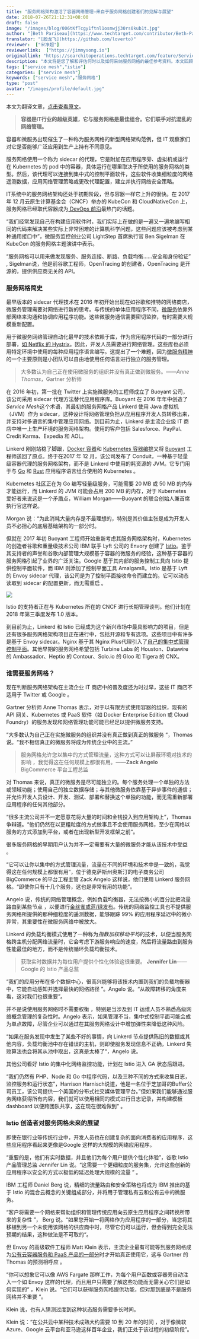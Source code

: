 ```yaml
---
title: "服务网格架构激活了容器网络管理—来自于服务网格创建者们的见解与展望"
date: 2018-07-26T21:12:31+08:00
draft: false
image: "/images/blog/006tKfTcgy1ftnl1osmwjj30rs0kub1t.jpg"
author: "[Beth Pariseau](https://www.techtarget.com/contributor/Beth-Pariseau)"
translator: "[殷龙飞](https://github.com/loverto)"
reviewer:  ["宋净超"]
reviewerlink:  ["https://jimmysong.io"]
originallink: "https://searchitoperations.techtarget.com/feature/Service-mesh-architecture-radicalizes-container-networking"
description: "本文将是您了解和评估何时以及如何采纳服务网格的最佳参考资料。本文回顾了服务网格的历史，并采访了创造Service Mesh一词的Buoyant创始人，Istio的产品经理，Enovy的架构师Matt Klein，分别就谁应该何时以何种方式采纳服务网格给出了意见并展望了服务网格的未来。"
tags: ["service mesh","istio"]
categories: ["service mesh"]
keywords: ["service mesh","服务网格"]
type: "post"
avatar: "/images/profile/default.jpg"
---
```


本文为翻译文章，[点击查看原文](https://searchitoperations.techtarget.com/feature/Service-mesh-architecture-radicalizes-container-networking)。

> **容器是IT行业的超级英雄，它与服务网格是最佳组合。它们联手对抗混乱的网络管理。**

容器和微服务出现催生了一种称为服务网格的新型网络架构范例，但 IT 观察家们对它是否能够广泛应用到生产上持有不同意见。

服务网格使用一个称为 sidecar 的代理，它是附加在应用程序旁、虚拟机或运行在 Kubernetes 的 pod 中的容器，具体运行在哪里取决于所使用的服务网格的类型。然后，该代理可以连接到集中式的控制平面软件，这些软件收集细粒度的网络遥测数据，应用网络管理策略或更改代理配置，建立并执行网络安全策略。

IT系统中的服务网格架构还处于初期阶段，但与容器一样它上升的很快。在 2017 年 12 月云原生计算基金会（CNCF）举办的 KubeCon 和 CloudNativeCon 上，服务网格已经取代容器成为[ DevOps 前沿](https://searchitoperations.techtarget.com/essentialguide/Use-these-DevOps-examples-to-reimagine-an-IT-organization)最热门的话题。

“我们经常发现自己在构建应用软件时，我们实际上在做的是一遍又一遍地编写相同的代码来解决某些实际上非常困难的计算机科学问题，这些问题应该被考虑到某种通用接口中”，微服务监控创业公司 LightStep 首席执行官 Ben Sigelman 在 KubeCon 的服务网格主题演讲中表示。

“服务网格可以用来做发现服务、服务连接、断路、负载均衡......安全和身份验证” , Sigelman说，他是前谷歌工程师，OpenTracing 的创建者，OpenTracing 是开源的，提供供应商无关的 API。 

### 服务网格简史

最早版本的 sidecar 代理技术在 2016 年初开始出现在如谷歌和推特的网络商店，微服务管理需要对网络进行新的思考。与传统的单体应用程序不同，[微服务](https://searchmicroservices.techtarget.com/definition/microservices)依靠外部网络来沟通和协调应用程序功能。这些微服务通信需要密切监控，有时需要大规模重新配置。

用于微服务网络管理自动化最早的技术依赖于库，作为应用程序代码的一部分进行部署，[如 Netflix 的 Hystrix](https://github.com/Netflix/Hystrix)。因此，开发人员需要进行网络管理。这些库也必须用特定环境中使用的每种应用程序语言编写。这提出了一个难题，因为[微服务精神](https://searchmicroservices.techtarget.com/answer/How-will-microservices-development-benefit-enterprise-architecture)的一个主要原则是小团队可以自由地使用任何语言进行独立的服务管理。

> 大多数认为自己正在使用微服务的组织并没有真正做到微服务。——*Anne Thomas*，Gartner 分析师

在 2016 年初，第一批在 Twitter 上实施微服务的工程师成立了 Buoyant 公司，该公司采用 sidecar 代理方法替代应用程序库。Buoyant 在 2016 年年中创造了*Service Mesh*这个术语，其最初的服务网格产品 Linkerd 使用 Java 虚拟机（JVM）作为 sidecar，这种设计将网络管理负担从应用程序开发人员转移出来，并支持对多语言的集中管理应用网络。到目前为止，Linkerd 是主流企业级 IT 商店中唯一上生产环境的服务网格架构。使用的客户包括 Salesforce、PayPal、Credit Karma、Expedia 和 AOL。

Linkerd 刚刚站稳了脚跟，[Docker 容器](https://searchitoperations.techtarget.com/definition/Docker)和 [Kubernetes 容器编排](https://searchitoperations.techtarget.com/definition/Google-Kubernetes)又将 [Buoyant](https://searchitoperations.techtarget.com/definition/Google-Kubernetes) 工程师送回了原点。终于在2017 年 12 月，该公司发布了 Conduit，一种基于轻量级容器代理的服务网格架构，而不是 Linkerd 中使用的耗资源的 JVM。它专门用于与 [Go](https://searchitoperations.techtarget.com/tip/Googles-Go-language-seeks-DevOps-middle-ground) 和 [Rust](https://research.mozilla.org/rust/) 应用程序语言组合使用的 Kubernetes 。

Kubernetes 社区正在为 Go 编写轻量级服务，可能需要 20 MB 或 50 MB 的内存才能运行，而 Linkerd 的  JVM 可能会占用 200 MB 的内存，对于 Kubernetes 爱好者来说这是一个矛盾点，William Morgan——Buoyant 的联合创始人兼首席执行官这样说。

Morgan 说：“为此消耗大量内存是不最理想的，特别是其价值主张是成为开发人员不必担心的底层基础架构的一部分时。

但就在 2017 年初 Buoyant 工程师开始重新考虑其服务网格架构时，Kubernetes 的创造者谷歌和重量级技术公司 IBM 联手  Lyft 公司的 Envory 创建了  [Istio](https://searchmicroservices.techtarget.com/news/450419875/IBM-Google-Lyft-launch-Istio-open-source-microservices-platform)。鉴于其支持者的声誉和谷歌内部管理大规模基于容器的微服务的经验，这种基于容器的服务网格引起了业界的广泛关注。Google 基于其内部的服务控制工具向 Istio 提供控制平面软件，而 IBM 则添加了控制平面工具 Amalgam8。Istio 是基于 Lyft 的 Envoy sidecar 代理，该公司是为了控制平面接收命令而建立的。它可以动态读取到 sidecar 的配置更新，而无需重启 。

![](61411417ly1fsz4wgsjvkj20m80oomy3.jpg)

Istio 的支持者正在与 Kubernetes 所在的 CNCF 进行长期管理谈判。他们计划在 2018 年第三季度发布 1.0 版本。

到目前为止，Linkerd 和 Istio 已经成为这个新兴市场中最具影响力的项目，但是还有很多服务网格架构项目正在进行中，包括开源和专有选项。这些项目中有许多是基于 Envoy sidecar。Nginx 基于其 Nginx Plus代理引入了[自己的集中式管理控制平面](https://itknowledgeexchange.techtarget.com/open-source-insider/nginx-gets-granular-on-managed-microservices/)。其他早期的服务网格希望包括 Turbine Labs 的 Houston、Datawire 的 Ambassador、Heptio 的 Contour、Solo.io 的 Gloo 和 Tigera 的 CNX。

### 谁需要服务网格？

现在判断服务网络架构在主流企业 IT 商店中的普及度还为时过早，这些 IT 商店不适用于 Twitter 或 Google 。

Gartner 分析师 Anne Thomas 表示，对于以有限方式使用容器的组织，现有的 API 网关、Kubernetes 或 PaaS 软件（如 Docker Enterprise Edition 或 Cloud Foundry）的服务发现和网络管理功能可能已经足以提供微服务支持。

“大多数认为自己正在实施微服务的组织并没有真正做到真正的微服务 “，Thomas 说。“我不相信真正的微服务将成为传统企业中的主流。”

> 服务网格允许您以集中的方式管理流量，这种方式可以让屏蔽环境对技术的影响 ，我觉得这在任何规模上都很有用。——**Zack Angelo** BigCommerce 平台工程总监 

对 Thomas 来说，真正的微服务是尽可能独立的。每个服务处理一个单独的方法或领域功能；使用自己的独立数据存储；与其他微服务依靠基于异步事件的通信；并允许开发人员设计、开发、测试、部署和替换这个单独的功能，而无需重新部署应用程序的任何其他部分。

“很多主流公司并不一定愿意花将大量的时间和金钱投入到应用架构上”，Thomas 争辩道。“他们仍然在以更粗粒度的方式做事且不会使用服务网格，至少在网格以服务的方式添加到平台，或者在出现新型开发框架之前“。

很多服务网格的早期用户认为并不一定需要有大量的微服务才能从该技术中受益 。

“它可以让你以集中的方式管理流量，流量在不同的环境和技术中是一致的，我觉得这在任何规模上都很有用”，位于德克萨斯州奥斯汀的电子商务公司 BigCommerce 的平台工程主管 Zack Angelo 这样说，他们使用 Linkerd 服务网格。“即使你只有十几个服务，这也是非常有用的功能”。

Angelo 说，传统的网络管理概念，例如负载均衡器，无法按微小的百分比把流量路由到某些节点 ，以便进行[金丝雀或蓝/绿发布](https://searchitoperations.techtarget.com/tip/Improve-application-rollout-planning-with-advanced-options)。传统的网络监控工具也不提供服务网格所提供的那种细粒度的遥测数据，能够跟踪 99% 的应用程序延迟中的微小异常，其重要性在微服务网络中被放大。

Linkerd 的负载均衡模式使用了一种称为*指数加权移动平均*的技术，以便当服务网格跨主机分配网络流量时，它会考虑下游服务响应的速度，然后将流量路由到服务性能最佳的地方，而不是传统循环负载均衡技术。

> 获取实时数据并为每位用户提供个性化体验这很重要。 **Jennifer Lin**——Google 的 Istio 产品总监

“我们的应用分布在多个数据中心，很高兴能够将该技术内置到我们的负载均衡器中，它能自动感知并选择最快的网络路径 ”。Angelo 说。“从故障转移的角度来看，这对我们也很重要”。

并不是说使用服务网络时不需要权衡 ，特别是当涉及到 IT 运维人员不熟悉高级网络概念管理的复杂性时。Angelo 表示，如果管理不当，集中式控制平面可能会成为单点故障，尽管企业可以通过在其服务网格设计中增加弹性来降低这种风险。

“如果在服务发现中发生了某些不好的事情，向 Linkerd 节点提供陈旧的数据或其他内容，负载均衡池中存在错误的主机，则即使服务发现信息不正确，Linkerd 失败算法也会将其从池中取出，这真是太棒了“，Angelo 说。

其他公司看好 Istio 的集中化网络监控功能，计划在 Istio 进入 GA 状态后跟进。

“我们仍然有 PHP、Node 和 Go 中程序代码，以及三种不同的方式来收集日志，监控服务和运行状态”，Harrison Harnisch说道，他是一名位于芝加哥的Buffer公司员工，该公司提供一个美国的分布式社交媒体管理平台。”但如果我们能够通过服务网络获得所有内容，我们就可以使用相同的模式进行日志记录，并构建模板 dashboard 以便跨团队共享，这在现在很难做到” 。 

### Istio 创造者对服务网格未来的展望

即使在银行业等传统行业中，开发人员也在创建复杂的面向消费者的应用程序，这些应用程序看起来更像是Google 这样的大规模的网络应用程序。

“重要的是，他们有实时数据，并且他们为每个用户提供个性化体验”，谷歌 Istio 产品管理总监 Jennifer Lin 说。“这需要一个更细粒度的服务集，允许这些创新的应用程序以安全的方式以极低的延迟处理大规模的流量 ” 。

IBM 工程师 Daniel Berg 说，精细的流量路由和安全策略也将成为 IBM 推出的基于 Istio 的混合云概念的关键组成部分，并将用于管理私有云和公有云中的微服务。

“客户将需要一个网格来帮助组织和管理传统应用向云原生应用程序之间转换所带来的复杂性 ”， Berg 说。“如果您开始一将网格作为应用程序的一部分，当您将其移植到另一个未使用该网格的供应商中时，尽管它仍可以运行，但会得到完全无法预期的结果，这种做法是不可取的“。

但 Envoy 的高级软件工程师 Matt Klein 表示，主流企业最有可能等到服务网格成为[公有云容器服务和 PaaS 产品的一部分](https://searchitoperations.techtarget.com/tip/Container-as-a-service-providers-compete-with-distinct-strategies)时才开始真正使用它，这与 Gartner 的 Thomas 的预测相呼应 。

“你可以想象它可以像 AWS Fargate 那样工作，为每个用户函数或容器旁自动注入一个如 Envoy 这样的代理，而且用户只需要了解这些功能而无需关心它们是如何实现的“ ，Klein 说。“它们可以获得服务网格提供功能，但对那到底是不是服务网格并不重要 ”。

Klein 说，也有人猜测过度到这种状态服务需要多长时间。

Klein 说：“在公共云中某种技术成熟大约需要 10 到 20 年的时间 ，对于像微软 Azure、Google 云平台和亚马逊这样百年企业，我们正处于该过程的初级阶段”。
